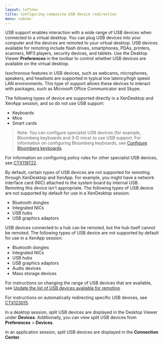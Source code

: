 ```yaml
---
layout: leftnav
title: Configuring composite USB device redirection
menu: subnav
---
```


USB support enables interaction with a wide range of USB devices when connected to a virtual desktop. You can plug USB devices into your computer and the devices are remoted to your virtual desktop. USB devices available for remoting include flash drives, smartphones, PDAs, printers, scanners, MP3 players, security devices, and tablets. Use the Desktop Viewer **Preferences** in the toolbar to control whether USB devices are available on the virtual desktop.

Isochronous features in USB devices, such as webcams, microphones, speakers, and headsets are supported in typical low latency/high speed LAN environments. This type of support allows these devices to interact with packages, such as Microsoft Office Communicator and Skype.

The following types of device are supported directly in a XenDesktop and XenApp session, and so do not use USB support:

*  Keyboards
*  Mice
*  Smart cards

> Note: You can configure specialist USB devices (for example, Bloomberg keyboards and 3-D mice) to use USB support. For information on configuring Bloomberg keyboards, see [Configure Bloomberg keyboards](https://docs.citrix.com/en-us/citrix-workspace-app-for-windows/configure/config-xdesktop/config-bloomberg-keyboards.html).

For information on configuring policy rules for other specialist USB devices, see [CTX119722](http://support.citrix.com/article/ctx119722).

By default, certain types of USB devices are not supported for remoting through XenDesktop and XenApp. For example, you might have a network interface card (NIC) attached to the system board by internal USB. Remoting this device isn't appropriate. The following types of USB device are not supported by default for use in a XenDesktop session:

*  Bluetooth dongles
*  Integrated NICs
*  USB hubs
*  USB graphics adaptors

USB devices connected to a hub can be remoted, but the hub itself cannot be remoted.
The following types of USB device are not supported by default for use in a XenApp session:

*  Bluetooth dongles
*  Integrated NICs
*  USB hubs
*  USB graphics adaptors
*  Audio devices
*  Mass storage devices

For instructions on changing the range of USB devices that are available, see [Update the list of USB devices available for remoting](https://docs.citrix.com/en-us/citrix-workspace-app-for-windows/install/cfg-command-line.html).

For instructions on automatically redirecting specific USB devices, see [CTX123015](http://support.citrix.com/article/CTX123015).

In a desktop session, split USB devices are displayed in the Desktop Viewer under **Devices**. Additionally, you can view split USB devices from **Preferences** > **Devices**.

In an application session, split USB devices are displayed in the **Connection Center**.

